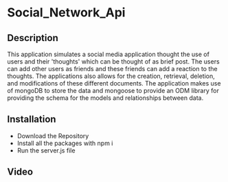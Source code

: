 # Social_Network_Api

## Description
This application simulates a social media application thought the use of users and their 'thoughts' which can be thought of as brief post. The users can add other users as friends and these friends can add a reaction to the thoughts. The applications also allows for the creation, retrieval, deletion, and modifications of these different documents. The application makes use of mongoDB to store the data and mongoose to provide an ODM library for providing the schema for the models and relationships between data. 

## Installation
<ul>
    <li>Download the Repository</li>
    <li>Install all the packages with npm i</li>
    <li>Run the server.js file</li>
</ul>


## Video

